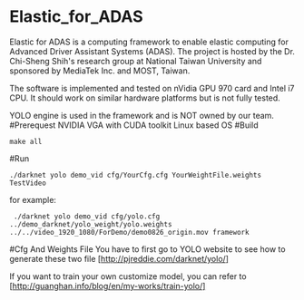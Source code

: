 # Elastic_for_ADAS
Elastic for ADAS is a computing framework to enable elastic computing for Advanced Driver Assistant Systems (ADAS). The project is hosted by the Dr. Chi-Sheng Shih's research group at National Taiwan University and sponsored by MediaTek Inc. and MOST, Taiwan.

The software is implemented and tested on nVidia GPU 970 card and Intel i7 CPU. It should work on similar hardware platforms but is not fully tested.

YOLO engine is used in the framework and is NOT owned by our team.
#Prerequest
NVIDIA VGA with CUDA toolkit
Linux based OS
#Build
```
make all
```
#Run
```
./darknet yolo demo_vid cfg/YourCfg.cfg YourWeightFile.weights TestVideo
```
for example:
```
 ./darknet yolo demo_vid cfg/yolo.cfg ../demo_darknet/yolo_weight/yolo.weights ../../video_1920_1080/ForDemo/demo0826_origin.mov framework
```
#Cfg And Weights File
You have to first go to YOLO website to see how to generate these two file
[http://pjreddie.com/darknet/yolo/]

If you want to train your own customize model, you can refer to [http://guanghan.info/blog/en/my-works/train-yolo/]
